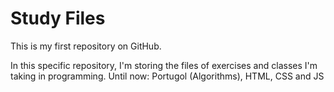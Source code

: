 # Study Files

 This is my first repository on GitHub. 

 In this specific repository, I'm storing the files of exercises and classes I'm taking in programming. Until now: Portugol (Algorithms), HTML, CSS and JS
